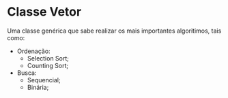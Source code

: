 # Classe Vetor

Uma classe genérica que sabe realizar os mais importantes algoritimos, tais como:

- Ordenação:
    - Selection Sort;
    - Counting Sort;
- Busca:
    - Sequencial;
    - Binária;